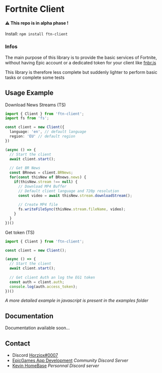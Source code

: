 # Fortnite Client

#### :warning: This repo is in alpha phase !

Install: `npm install ftn-client`

### Infos

The main purpose of this library is to provide the basic services of Fortnite, without having Epic account or a dedicated token for your client like [fnbr.js](https://github.com/fnbrjs/fnbr.js)

This library is therefore less complete but suddenly lighter to perform basic tasks or complete some tests

## Usage Example

Download News Streams (TS)
```typescript
import { Client } from 'ftn-client';
import fs from 'fs';

const client = new Client({
  language: 'en', // default language
  region: 'EU' // default region
})

(async () => {
  // Start the client
  await client.start();
  
  // Get BR News
  const BRnews = client.BRNews;
  for(const thisNew of BRnews.news) {
    if(thisNew.stream !== null) {
      // Download MP4 Buffer
      // Default client language and 720p resolution
      const video = await thisNew.stream.downloadStream();
      
      // Create MP4 file
      fs.writeFileSync(thisNew.stream.fileName, video);
    }
  }
})()
```

Get token (TS)
```typescript
import { Client } from 'ftn-client';

const client = new Client();

(async () => {
  // Start the client
  await client.start();
  
  // Get client Auth an log the EG1 token
  const auth = client.auth;
  console.log(auth.access_token);
})()
```

*A more detailed example in javascript is present in the examples folder*

## Documentation
Documentation available soon...

## Contact
- Discord [Horziox#0007](https://discord.com/users/340212760870649866)
- [EpicGames App Development](https://discord.com/invite/j5xZ54RJvR) *Community Discord Server*
- [Kevin HomeBase](https://discord.com/invite/7XyNM4p) *Personnal Discord server*
